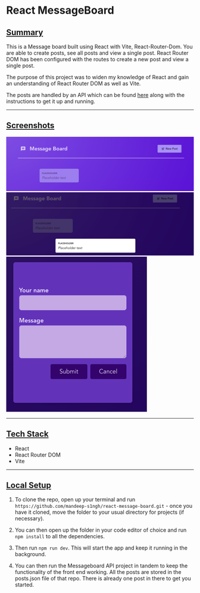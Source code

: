 # **React MessageBoard**

## <ins>Summary</ins>

This is a Message board built using React with Vite, React-Router-Dom. You are able to create posts, see all posts and view a single post.
React Router DOM has been configured with the routes to create a new post and view a single post.

The purpose of this project was to widen my knowledge of React and gain an understanding of React Router DOM as well as Vite.

The posts are handled by an API which can be found [here](https://github.com/mandeep-s1ngh/react-messageboard-api) along with the instructions to get it up and running.

---

## <ins>Screenshots</ins>

![Homepage](./screenshots/homepage.png)
![View Single Post](./screenshots/view-post.png)
![Create New Post](./screenshots/new-post.png)

---

## <ins>Tech Stack</ins>

- React
- React Router DOM
- Vite

---

## <ins>Local Setup</ins>

1. To clone the repo, open up your terminal and run `https://github.com/mandeep-s1ngh/react-message-board.git` - once you have it cloned, move the folder to your usual directory for projects (if necessary).

2. You can then open up the folder in your code editor of choice and run `npm install` to all the dependencies.

3. Then run `npm run dev`. This will start the app and keep it running in the background.

4. You can then run the Messageboard API project in tandem to keep the functionality of the front end working. All the posts are stored in the posts.json file of that repo. There is already one post in there to get you started.
